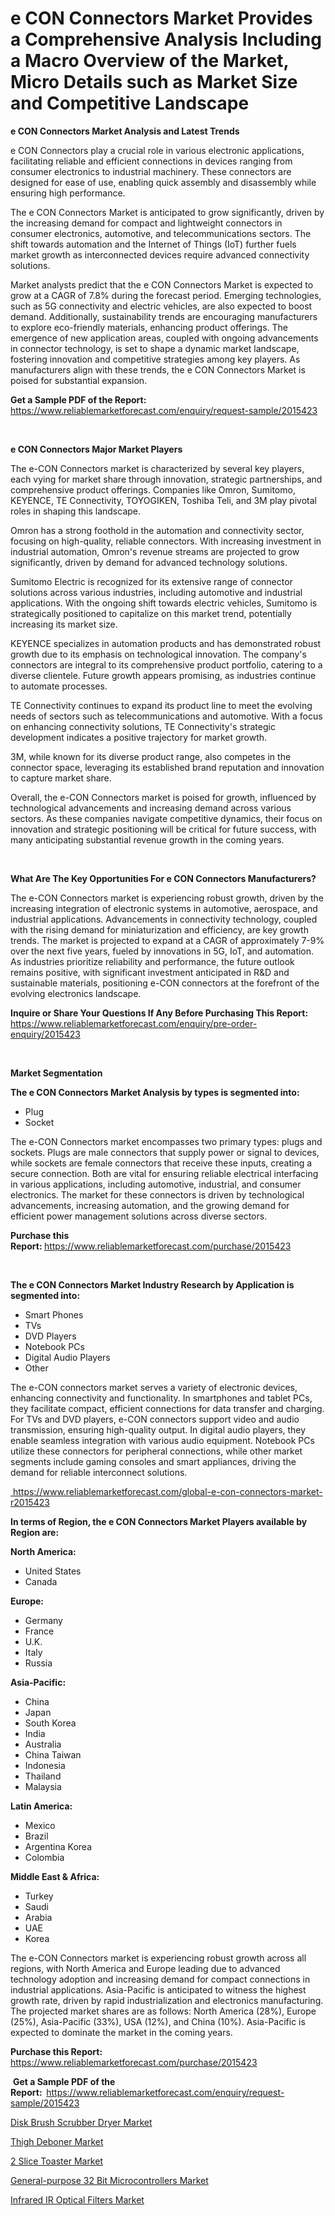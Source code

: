 <p><h1>e CON Connectors Market Provides a Comprehensive Analysis Including a Macro Overview of the Market, Micro Details such as Market Size and Competitive Landscape</h1></p><p><strong>e CON Connectors Market Analysis and Latest Trends</strong></p>
<p><p>e CON Connectors play a crucial role in various electronic applications, facilitating reliable and efficient connections in devices ranging from consumer electronics to industrial machinery. These connectors are designed for ease of use, enabling quick assembly and disassembly while ensuring high performance. </p><p>The e CON Connectors Market is anticipated to grow significantly, driven by the increasing demand for compact and lightweight connectors in consumer electronics, automotive, and telecommunications sectors. The shift towards automation and the Internet of Things (IoT) further fuels market growth as interconnected devices require advanced connectivity solutions.</p><p>Market analysts predict that the e CON Connectors Market is expected to grow at a CAGR of 7.8% during the forecast period. Emerging technologies, such as 5G connectivity and electric vehicles, are also expected to boost demand. Additionally, sustainability trends are encouraging manufacturers to explore eco-friendly materials, enhancing product offerings. The emergence of new application areas, coupled with ongoing advancements in connector technology, is set to shape a dynamic market landscape, fostering innovation and competitive strategies among key players. As manufacturers align with these trends, the e CON Connectors Market is poised for substantial expansion.</p></p>
<p><strong>Get a Sample PDF of the Report:&nbsp;</strong> <a href="https://www.reliablemarketforecast.com/enquiry/request-sample/2015423?utm_campaign=121&utm_medium=2&utm_source=Github&utm_content=ia&utm_term=27102024&utm_id=e-con-connectors">https://www.reliablemarketforecast.com/enquiry/request-sample/2015423</a></p>
<p>&nbsp;</p>
<p><strong>e CON Connectors Major Market Players</strong></p>
<p><p>The e-CON Connectors market is characterized by several key players, each vying for market share through innovation, strategic partnerships, and comprehensive product offerings. Companies like Omron, Sumitomo, KEYENCE, TE Connectivity, TOYOGIKEN, Toshiba Teli, and 3M play pivotal roles in shaping this landscape.</p><p>Omron has a strong foothold in the automation and connectivity sector, focusing on high-quality, reliable connectors. With increasing investment in industrial automation, Omron's revenue streams are projected to grow significantly, driven by demand for advanced technology solutions.</p><p>Sumitomo Electric is recognized for its extensive range of connector solutions across various industries, including automotive and industrial applications. With the ongoing shift towards electric vehicles, Sumitomo is strategically positioned to capitalize on this market trend, potentially increasing its market size.</p><p>KEYENCE specializes in automation products and has demonstrated robust growth due to its emphasis on technological innovation. The company's connectors are integral to its comprehensive product portfolio, catering to a diverse clientele. Future growth appears promising, as industries continue to automate processes.</p><p>TE Connectivity continues to expand its product line to meet the evolving needs of sectors such as telecommunications and automotive. With a focus on enhancing connectivity solutions, TE Connectivity's strategic development indicates a positive trajectory for market growth.</p><p>3M, while known for its diverse product range, also competes in the connector space, leveraging its established brand reputation and innovation to capture market share.</p><p>Overall, the e-CON Connectors market is poised for growth, influenced by technological advancements and increasing demand across various sectors. As these companies navigate competitive dynamics, their focus on innovation and strategic positioning will be critical for future success, with many anticipating substantial revenue growth in the coming years.</p></p>
<p>&nbsp;</p>
<p><strong>What Are The Key Opportunities For e CON Connectors Manufacturers?</strong></p>
<p><p>The e-CON Connectors market is experiencing robust growth, driven by the increasing integration of electronic systems in automotive, aerospace, and industrial applications. Advancements in connectivity technology, coupled with the rising demand for miniaturization and efficiency, are key growth trends. The market is projected to expand at a CAGR of approximately 7-9% over the next five years, fueled by innovations in 5G, IoT, and automation. As industries prioritize reliability and performance, the future outlook remains positive, with significant investment anticipated in R&D and sustainable materials, positioning e-CON connectors at the forefront of the evolving electronics landscape.</p></p>
<p><strong>Inquire or Share Your Questions If Any Before Purchasing This Report:</strong> <a href="https://www.reliablemarketforecast.com/enquiry/pre-order-enquiry/2015423?utm_campaign=121&utm_medium=2&utm_source=Github&utm_content=ia&utm_term=27102024&utm_id=e-con-connectors">https://www.reliablemarketforecast.com/enquiry/pre-order-enquiry/2015423</a></p>
<p>&nbsp;</p>
<p><strong>Market Segmentation</strong></p>
<p><strong>The e CON Connectors Market Analysis by types is segmented into:</strong></p>
<p><ul><li>Plug</li><li>Socket</li></ul></p>
<p><p>The e-CON Connectors market encompasses two primary types: plugs and sockets. Plugs are male connectors that supply power or signal to devices, while sockets are female connectors that receive these inputs, creating a secure connection. Both are vital for ensuring reliable electrical interfacing in various applications, including automotive, industrial, and consumer electronics. The market for these connectors is driven by technological advancements, increasing automation, and the growing demand for efficient power management solutions across diverse sectors.</p></p>
<p><strong>Purchase this Report:&nbsp;</strong><a href="https://www.reliablemarketforecast.com/purchase/2015423?utm_campaign=121&utm_medium=2&utm_source=Github&utm_content=ia&utm_term=27102024&utm_id=e-con-connectors">https://www.reliablemarketforecast.com/purchase/2015423</a></p>
<p>&nbsp;</p>
<p><strong>The e CON Connectors Market Industry Research by Application is segmented into:</strong></p>
<p><ul><li>Smart Phones</li><li>TVs</li><li>DVD Players</li><li>Notebook PCs</li><li>Digital Audio Players</li><li>Other</li></ul></p>
<p><p>The e-CON connectors market serves a variety of electronic devices, enhancing connectivity and functionality. In smartphones and tablet PCs, they facilitate compact, efficient connections for data transfer and charging. For TVs and DVD players, e-CON connectors support video and audio transmission, ensuring high-quality output. In digital audio players, they enable seamless integration with various audio equipment. Notebook PCs utilize these connectors for peripheral connections, while other market segments include gaming consoles and smart appliances, driving the demand for reliable interconnect solutions.</p></p>
<p><a href="https://www.reliablemarketforecast.com/global-e-con-connectors-market-r2015423?utm_campaign=121&utm_medium=2&utm_source=Github&utm_content=ia&utm_term=27102024&utm_id=e-con-connectors">&nbsp;https://www.reliablemarketforecast.com/global-e-con-connectors-market-r2015423</a></p>
<p><strong>In terms of Region, the e CON Connectors Market Players available by Region are:</strong></p>
<p>
    <p> <strong> North America: </strong>
        <ul>
            <li>United States</li>
            <li>Canada</li>
        </ul>
        </p> 
    <p> <strong> Europe: </strong>
        <ul>
            <li>Germany</li>
            <li>France</li>
            <li>U.K.</li>
            <li>Italy</li>
            <li>Russia</li>
        </ul>
        </p> 
    <p> <strong> Asia-Pacific: </strong>
        <ul>
            <li>China</li>
            <li>Japan</li>
            <li>South Korea</li>
            <li>India</li>
            <li>Australia</li>
            <li>China Taiwan</li>
            <li>Indonesia</li>
            <li>Thailand</li>
            <li>Malaysia</li>
        </ul>
        </p> 
    <p> <strong> Latin America: </strong>
        <ul>
            <li>Mexico</li>
            <li>Brazil</li>
            <li>Argentina Korea</li>
            <li>Colombia</li>
        </ul>
        </p> 
    <p> <strong> Middle East & Africa: </strong>
        <ul>
            <li>Turkey</li>
            <li>Saudi</li>
            <li>Arabia</li>
            <li>UAE</li>
            <li>Korea</li>
        </ul>
    </p>
    </p>
<p><p>The e-CON Connectors market is experiencing robust growth across all regions, with North America and Europe leading due to advanced technology adoption and increasing demand for compact connections in industrial applications. Asia-Pacific is anticipated to witness the highest growth rate, driven by rapid industrialization and electronics manufacturing. The projected market shares are as follows: North America (28%), Europe (25%), Asia-Pacific (33%), USA (12%), and China (10%). Asia-Pacific is expected to dominate the market in the coming years.</p></p>
<p><strong>Purchase this Report: </strong><a href="https://www.reliablemarketforecast.com/purchase/2015423?utm_campaign=121&utm_medium=2&utm_source=Github&utm_content=ia&utm_term=27102024&utm_id=e-con-connectors">https://www.reliablemarketforecast.com/purchase/2015423</a></p>
<p>&nbsp;<strong>Get a Sample PDF of the Report:&nbsp;&nbsp;</strong><a href="https://www.reliablemarketforecast.com/enquiry/request-sample/2015423?utm_campaign=121&utm_medium=2&utm_source=Github&utm_content=ia&utm_term=27102024&utm_id=e-con-connectors">https://www.reliablemarketforecast.com/enquiry/request-sample/2015423</a></p>
<p><strong></strong></p>
<p><p><a href="https://issuu.com/reportprime-2/docs/disk-brush-scrubber-dryer-market-si_9389a178a72862?utm_campaign=121&utm_medium=2&utm_source=Github&utm_content=ia&utm_term=27102024&utm_id=e-con-connectors">Disk Brush Scrubber Dryer Market</a></p><p><a href="https://www.linkedin.com/pulse/global-thigh-deboner-116-cagr-forecast-2024-2031-resetronomy-pg4ff?utm_campaign=121&utm_medium=2&utm_source=Github&utm_content=ia&utm_term=27102024&utm_id=e-con-connectors">Thigh Deboner Market</a></p><p><a href="https://www.linkedin.com/pulse/2-slice-toaster-market-share-analysis-growth-trends-forecasts-i8lbe?utm_campaign=121&utm_medium=2&utm_source=Github&utm_content=ia&utm_term=27102024&utm_id=e-con-connectors">2 Slice Toaster Market</a></p><p><a href="https://issuu.com/reportprime-2/docs/general-purpose-32-bit-microcontrol_1ef4332974fe3e?utm_campaign=121&utm_medium=2&utm_source=Github&utm_content=ia&utm_term=27102024&utm_id=e-con-connectors">General-purpose 32 Bit Microcontrollers Market</a></p><p><a href="https://github.com/halleabdon2v1s/Market-Research-Report-List-1/blob/main/infrared-ir-optical-filters-market.md?utm_campaign=121&utm_medium=2&utm_source=Github&utm_content=ia&utm_term=27102024&utm_id=e-con-connectors">Infrared IR Optical Filters Market</a></p></p>